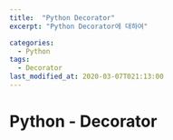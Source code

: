 ```yaml
---
title:  "Python Decorator"
excerpt: "Python Decorator에 대하여"

categories:
  - Python
tags:
  - Decorator
last_modified_at: 2020-03-07T021:13:00
---
```


# Python - Decorator
